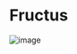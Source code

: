 # Fructus

![image](https://user-images.githubusercontent.com/3993516/111391990-48fce500-86e8-11eb-8ced-780732e0a65a.png)

